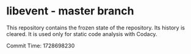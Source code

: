 # libevent - master branch

This repository contains the frozen state of the repository.
Its history is cleared. It is used only for static code
analysis with Codacy.

Commit Time: 1728698230
